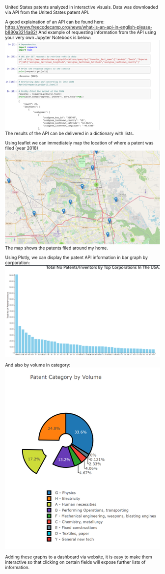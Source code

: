 United States patents analyzed in interactive visuals. Data was downloaded via API from the United States patent API. 


A good explaination of an API can be found here: https://www.freecodecamp.org/news/what-is-an-api-in-english-please-b880a3214a82/
And example of requesting information from the API using your very own Jupyter Notebook is below:
![](images/API.png)
The results of the API can be delivered in a dictionary with lists.

Using leaflet we can immediately map the location of where a patent was filed (year 2018)
![](images/patents_near_me.png)
The map shows the patents filed around my home.

Using Plotly, we can display the patent API information in bar graph by corporation:
![](images/patents_by_corporation.png)

And also by volume in category:
![](images/patent_volume.png)

Adding these graphs to a dashboard via website, it is easy to make them interactive so that clicking on certain fields will expose further lists of information.
